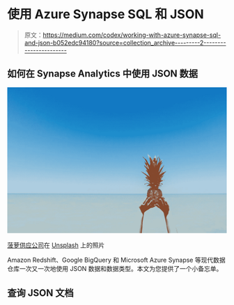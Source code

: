 # 使用 Azure Synapse SQL 和 JSON

> 原文：<https://medium.com/codex/working-with-azure-synapse-sql-and-json-b052edc94180?source=collection_archive---------2----------------------->

## 如何在 Synapse Analytics 中使用 JSON 数据

![](img/f6021c538604906136cbe6bbeba99903.png)

[菠萝供应公司](https://unsplash.com/@pineapple?utm_source=unsplash&utm_medium=referral&utm_content=creditCopyText)在 [Unsplash](https://unsplash.com/s/photos/azure?utm_source=unsplash&utm_medium=referral&utm_content=creditCopyText) 上的照片

Amazon Redshift、Google BigQuery 和 Microsoft Azure Synapse 等现代数据仓库一次又一次地使用 JSON 数据和数据类型。本文为您提供了一个小备忘单。

## 查询 JSON 文档